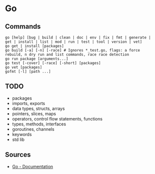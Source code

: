 # Go

## Commands

```shell
go [help] [bug | build | clean | doc | env | fix | fmt | generate | get | install | list | mod | run | test | tool | version | vet]
go get | install [packages]
go build [-a] [-n] [-race] # Ignores *_test.go, flags: a force rebuild, n dry run and list commands, race race detection
go run package [arguments...]
go test [-cover] [-race] [-short] [packages]
go vet [packages]
gofmt [-l] [path ...]
```

## TODO

- packages
- imports, exports
- data types, structs, arrays
- pointers, slices, maps
- operators, control flow statements, functions
- types, methods, interfaces
- goroutines, channels
- keywords
- std lib

## Sources

- [Go - Documentation](https://golang.org/doc/)
